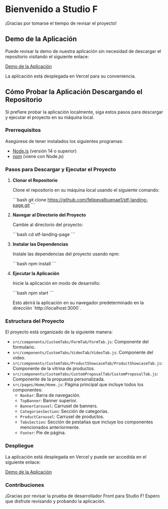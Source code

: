 # Bienvenido a Studio F

¡Gracias por tomarse el tiempo de revisar el proyecto!

## Demo de la Aplicación

Puede revisar la demo de nuestra aplicación sin necesidad de descargar el repositorio visitando el siguiente enlace:

[Demo de la Aplicación](https://stf-landing-page.vercel.app/)

La aplicación está desplegada en Vercel para su conveniencia.

## Cómo Probar la Aplicación Descargando el Repositorio

Si prefiere probar la aplicación localmente, siga estos pasos para descargar y ejecutar el proyecto en su máquina local.

### Prerrequisitos

Asegúrese de tener instalados los siguientes programas:

- [Node.js](https://nodejs.org/) (versión 14 o superior)
- [npm](https://www.npmjs.com/) (viene con Node.js)

### Pasos para Descargar y Ejecutar el Proyecto

1. **Clonar el Repositorio**

   Clone el repositorio en su máquina local usando el siguiente comando:

   \`\`\`bash
   git clone https://github.com/felipevalbuenae1/stf-landing-page.git
   \`\`\`

2. **Navegar al Directorio del Proyecto**

   Cambie al directorio del proyecto:

   \`\`\`bash
   cd stf-landing-page
   \`\`\`

3. **Instalar las Dependencias**

   Instale las dependencias del proyecto usando npm:

   \`\`\`bash
   npm install
   \`\`\`

4. **Ejecutar la Aplicación**

   Inicie la aplicación en modo de desarrollo:

   \`\`\`bash
   npm start
   \`\`\`

   Esto abrirá la aplicación en su navegador predeterminado en la dirección \`http://localhost:3000\`.

### Estructura del Proyecto

El proyecto está organizado de la siguiente manera:

- `src/components/CustomTabs/FormTab/FormTab.js`: Componente del formulario.
- `src/components/CustomTabs/VideoTab/VideoTab.js`: Componente del video.
- `src/components/CustomTabs/ProductShowcaseTab/ProductShowcaseTab.js`: Componente de la vitrina de productos.
- `src/components/CustomTabs/CustomProposalTab/CustomProposalTab.js`: Componente de la propuesta personalizada.
- `src/pages/Home/Home.js`: Página principal que incluye todos los componentes:
  - `Navbar`: Barra de navegación.
  - `TopBanner`: Banner superior.
  - `BannerCarousel`: Carrusel de banners.
  - `CategoriesSection`: Sección de categorías.
  - `ProductCarousel`: Carrusel de productos.
  - `TabsSection`: Sección de pestañas que incluye los componentes mencionados anteriormente.
  - `Footer`: Pie de página.

### Despliegue

La aplicación está desplegada en Vercel y puede ser accedida en el siguiente enlace:

[Demo de la Aplicación](https://stf-landing-page.vercel.app/)

### Contribuciones

¡Gracias por revisar la prueba de desarrollador Front para Studio F! Espero que disfrute revisando y probando la aplicación.